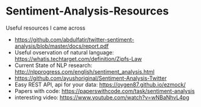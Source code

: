 # Sentiment-Analysis-Resources
Useful resources I came across

- https://github.com/abdulfatir/twitter-sentiment-analysis/blob/master/docs/report.pdf
- Useful ovservation of natural language: https://whatis.techtarget.com/definition/Zipfs-Law
- Current State of NLP research: http://nlpprogress.com/english/sentiment_analysis.html
- https://github.com/ayushoriginal/Sentiment-Analysis-Twitter
- Easy REST API, api for your data: https://oygen87.github.io/ezmock/
- Papers with code: https://paperswithcode.com/task/sentiment-analysis
- interesting video: https://www.youtube.com/watch?v=wNBaNhvL4pg
